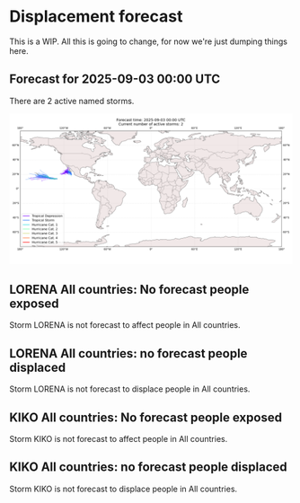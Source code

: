 # Displacement forecast

This is a WIP. All this is going to change, for now we're just dumping things here.

## Forecast for 2025-09-03 00:00 UTC

There are 2 active named storms.

![Active storm ensemble tracks](ECMWF_TC_tracks_20250903000000.png)


## LORENA All countries: No forecast people exposed

Storm LORENA is not forecast to affect people in All countries.


## LORENA All countries: no forecast people displaced

Storm LORENA is not forecast to displace people in All countries.


## KIKO All countries: No forecast people exposed

Storm KIKO is not forecast to affect people in All countries.


## KIKO All countries: no forecast people displaced

Storm KIKO is not forecast to displace people in All countries.


